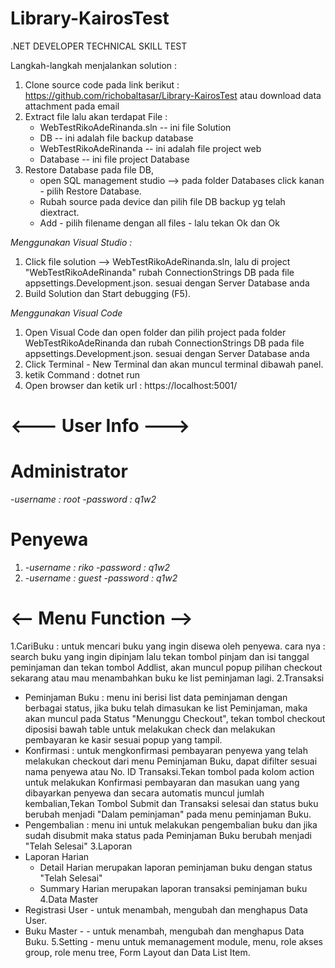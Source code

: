 # Library-KairosTest
.NET DEVELOPER TECHNICAL SKILL TEST

Langkah-langkah menjalankan solution :
1. Clone source code pada link berikut : https://github.com/richobaltasar/Library-KairosTest atau download data attachment pada email
2. Extract file lalu akan terdapat File :
   - WebTestRikoAdeRinanda.sln -- ini file Solution
   - DB -- ini adalah file backup database
   - WebTestRikoAdeRinanda -- ini adalah file project web
   - Database -- ini file project Database
3. Restore Database pada file DB, 
   - open SQL management studio --> pada folder Databases click kanan - pilih Restore Database.
   - Rubah source pada device dan pilih file DB backup yg telah diextract.
   - Add - pilih filename dengan all files - lalu tekan Ok dan Ok
   
*Menggunakan Visual Studio :*
1. Click file solution --> WebTestRikoAdeRinanda.sln, lalu di project "WebTestRikoAdeRinanda" rubah ConnectionStrings DB pada file appsettings.Development.json.
   sesuai dengan Server Database anda
2. Build Solution dan Start debugging (F5).

*Menggunakan Visual Code*
1. Open Visual Code dan open folder dan pilih project pada folder WebTestRikoAdeRinanda dan rubah ConnectionStrings DB pada file appsettings.Development.json.
   sesuai dengan Server Database anda
2. Click Terminal - New Terminal dan akan muncul terminal dibawah panel.
3. ketik Command : dotnet run
4. Open browser dan ketik url : https://localhost:5001/

# <--- User Info ---> #
# Administrator #
  -*username : root*
  -*password : q1w2*
# Penyewa #
  1. -*username : riko*
     -*password : q1w2*
  2. -*username : guest*
     -*password : q1w2*

# <-- Menu Function -->
1.CariBuku : untuk mencari buku yang ingin disewa oleh penyewa. cara nya : search buku yang ingin dipinjam lalu tekan tombol pinjam dan 
             isi tanggal peminjaman dan tekan tombol Addlist, akan muncul popup pilihan checkout sekarang atau mau menambahkan buku ke list peminjaman lagi.
2.Transaksi 
  - Peminjaman Buku : menu ini berisi list data peminjaman dengan berbagai status, jika buku telah dimasukan ke list Peminjaman, maka akan muncul pada Status "Menunggu Checkout", tekan tombol checkout diposisi bawah table untuk melakukan check dan melakukan pembayaran ke kasir sesuai popup yang tampil.
  - Konfirmasi : untuk mengkonfirmasi pembayaran penyewa yang telah melakukan checkout dari menu Peminjaman Buku, dapat difilter sesuai nama penyewa atau No. ID Transaksi.Tekan tombol pada kolom action untuk melakukan Konfirmasi pembayaran dan masukan uang yang dibayarkan penyewa dan secara automatis muncul jumlah kembalian,Tekan Tombol Submit dan Transaksi selesai dan status buku berubah menjadi "Dalam peminjaman" pada menu peminjaman Buku.
  - Pengembalian : menu ini untuk melakukan pengembalian buku dan jika sudah disubmit maka status pada Peminjaman Buku berubah menjadi "Telah Selesai"
3.Laporan
  - Laporan Harian 
    * Detail Harian merupakan laporan peminjaman buku dengan status "Telah Selesai"
    * Summary Harian merupakan laporan transaksi peminjaman buku
4.Data Master
  - Registrasi User - untuk menambah, mengubah dan menghapus Data User.
  - Buku Master - - untuk menambah, mengubah dan menghapus Data Buku.
5.Setting - menu untuk memanagement module, menu, role akses group, role menu tree, Form Layout dan Data List Item.
 
    

         


  
